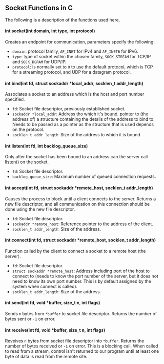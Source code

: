 ## Socket Functions in C

The following is a description of the functions used here.

#### int socket(int domain, int type, int protocol)
Creates an endpoint for communication, parameters specify the following:
- `domain`: protocol family, `AF_INET` for IPv4 and `AF_INET6` for IPv6.
- `type`: type of socket within the chosen family, `SOCK_STREAM` for TCP/IP and `SOCK_DGRAM` for UDP/IP.
- `protocol`: is normally set to `0` to use the default protocol, which is TCP for a streaming protocol, and UDP for a datagram protocol.

#### int bind(int fd, struct sockaddr *local_addr, socklen_t addr_length)
Associates a socket to an address which is the host and port number specified.
- `fd`: Socket file descriptor, previously established socket.
- `sockaddr *local_addr`: Address tho which it's bound, pointer to (the address of) a structure containing the details of the address to bind to. Needs to be passed as a pointer as the structure that is used depends on the protocol.
- `socklen_t addr_length`: Size of the address to which it is bound.

#### int listen(int fd, int backlog_queue_size)
Only after the socket has been bound to an address can the server call listen() on the socket.
- `fd`: Socket file descriptor.
- `backlog_queue_size`: Maximum number of queued connection requests.

#### int accept(int fd, struct sockaddr *remote_host, socklen_t addr_length)
Causes the process to block until a client connects to the server. Returns a new file descriptor, and all communication on this connection should be done using the new file descriptor.
- `fd`: Socket file descriptor.
- `sockaddr *remote_host`: Reference pointer to the address of the client.
- `socklen_t addr_length`: Size of the address.

#### int connect(int fd, struct sockaddr *remote_host, socklen_t addr_length)
Function called by the client to connect a socket to a remote host (the server).
- `fd`: Socket file descriptor.
- `struct sockaddr *remote_host`: Address including port of the host to connect to (needs to know the port number of the server, but it does not need to know its own port number. This is by default assigned by the system when connect is called).
- `socklen_t addr_length`: Size of the address.

#### int send(int fd, void *buffer, size_t n, int flags)
Sends `n` bytes from `*buffer` to socket file descriptor.
Returns the number of bytes sent or `-1` on error.

#### int receive(int fd, void *buffer, size_t n, int flags)
Reveives `n` bytes from socket file descriptor into `*buffer`.
Returns the number of bytes received or `-1` on error.
This is a blocking call. When called to read from a stream, control isn't returned to our program until at least one byte of data is read from the remote site.
